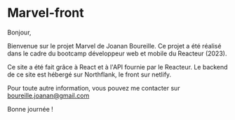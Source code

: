 # Marvel-front

Bonjour,

Bienvenue sur le projet Marvel de Joanan Boureille.
Ce projet a été réalisé dans le cadre du bootcamp développeur web et mobile du Reacteur (2023).

Ce site a été fait grâce à React et à l'API fournie par le Reacteur. Le backend de ce site est hébergé sur Northflank, le front sur netlify.

Pour toute autre information, vous pouvez me contacter sur boureille.joanan@gmail.com

Bonne journée !
